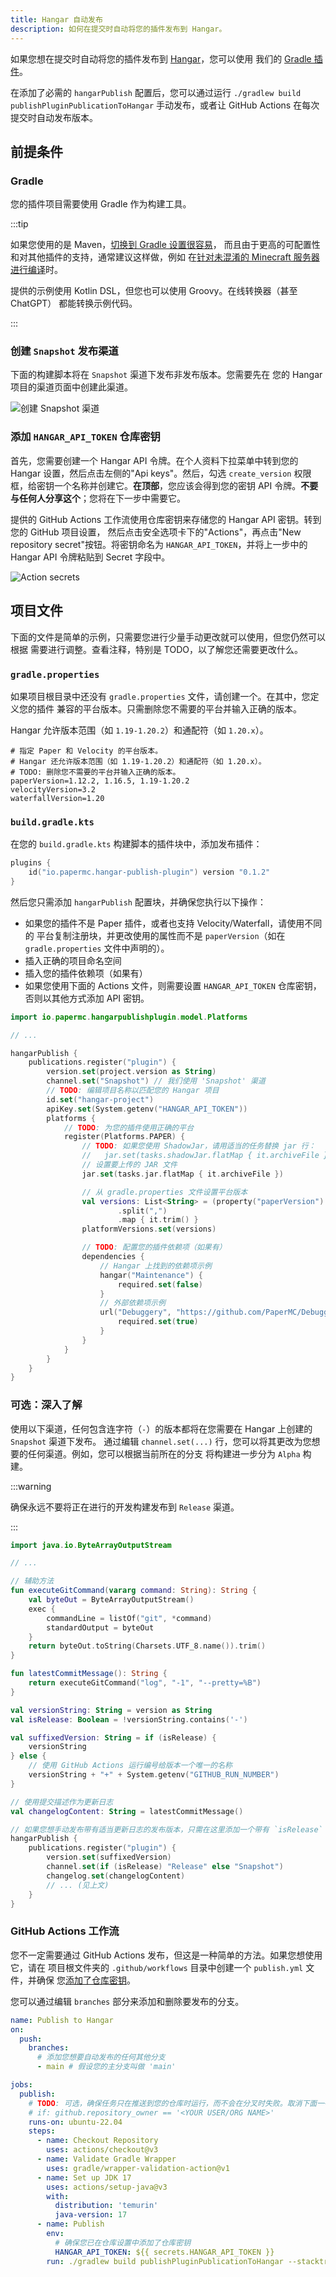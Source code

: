 ```yaml
---
title: Hangar 自动发布
description: 如何在提交时自动将您的插件发布到 Hangar。
---
```


如果您想在提交时自动将您的插件发布到 [Hangar](https://hangar.papermc.io/)，您可以使用
我们的 [Gradle 插件](https://github.com/HangarMC/hangar-publish-plugin)。

在添加了必需的 `hangarPublish` 配置后，您可以通过运行 `./gradlew build publishPluginPublicationToHangar` 
手动发布，或者让 GitHub Actions 在每次提交时自动发布版本。

## 前提条件

### Gradle

您的插件项目需要使用 Gradle 作为构建工具。

:::tip

如果您使用的是 Maven，[切换到 Gradle 设置很容易](https://docs.gradle.org/current/userguide/migrating_from_maven.html)，
而且由于更高的可配置性和对其他插件的支持，通常建议这样做，例如
在[针对未混淆的 Minecraft 服务器进行编译](/paper/dev/userdev)时。

提供的示例使用 Kotlin DSL，但您也可以使用 Groovy。在线转换器（甚至 ChatGPT）
都能转换示例代码。

:::

### 创建 `Snapshot` 发布渠道

下面的构建脚本将在 `Snapshot` 渠道下发布非发布版本。您需要先在
您的 Hangar 项目的渠道页面中创建此渠道。

![创建 Snapshot 渠道](https://i.imgur.com/p4UEIeJ.png)

### 添加 `HANGAR_API_TOKEN` 仓库密钥

首先，您需要创建一个 Hangar API 令牌。在个人资料下拉菜单中转到您的 Hangar 设置，然后点击左侧的"Api keys"。然后，勾选
`create_version` 权限框，给密钥一个名称并创建它。**在顶部**，您应该会得到您的密钥 API
令牌。**不要与任何人分享这个**；您将在下一步中需要它。

提供的 GitHub Actions 工作流使用仓库密钥来存储您的 Hangar API 密钥。转到您的 GitHub 项目设置，
然后点击安全选项卡下的"Actions"，再点击"New repository secret"按钮。将密钥命名为
`HANGAR_API_TOKEN`，并将上一步中的 Hangar API 令牌粘贴到 Secret 字段中。

![Action secrets](https://i.imgur.com/l11Bnx5.png)

## 项目文件

下面的文件是简单的示例，只需要您进行少量手动更改就可以使用，但您仍然可以根据
需要进行调整。查看注释，特别是 TODO，以了解您还需要更改什么。

### `gradle.properties`

如果项目根目录中还没有 `gradle.properties` 文件，请创建一个。在其中，您定义您的插件
兼容的平台版本。只需删除您不需要的平台并输入正确的版本。

Hangar 允许版本范围（如 `1.19-1.20.2`）和通配符（如 `1.20.x`）。

```properties
# 指定 Paper 和 Velocity 的平台版本。
# Hangar 还允许版本范围（如 1.19-1.20.2）和通配符（如 1.20.x）。
# TODO: 删除您不需要的平台并输入正确的版本。
paperVersion=1.12.2, 1.16.5, 1.19-1.20.2
velocityVersion=3.2
waterfallVersion=1.20
```

### `build.gradle.kts`

在您的 `build.gradle.kts` 构建脚本的插件块中，添加发布插件：

```kotlin
plugins {
    id("io.papermc.hangar-publish-plugin") version "0.1.2"
}
```

然后您只需添加 `hangarPublish` 配置块，并确保您执行以下操作：

- 如果您的插件不是 Paper 插件，或者也支持 Velocity/Waterfall，请使用不同的
  平台复制注册块，并更改使用的属性而不是 `paperVersion`（如在 `gradle.properties` 文件中声明的）。
- 插入正确的项目命名空间
- 插入您的插件依赖项（如果有）
- 如果您使用下面的 Actions 文件，则需要设置 `HANGAR_API_TOKEN` 仓库密钥，否则以其他方式添加
  API 密钥。

```kotlin
import io.papermc.hangarpublishplugin.model.Platforms

// ...

hangarPublish {
    publications.register("plugin") {
        version.set(project.version as String)
        channel.set("Snapshot") // 我们使用 'Snapshot' 渠道
        // TODO: 编辑项目名称以匹配您的 Hangar 项目
        id.set("hangar-project")
        apiKey.set(System.getenv("HANGAR_API_TOKEN"))
        platforms {
            // TODO: 为您的插件使用正确的平台
            register(Platforms.PAPER) {
                // TODO: 如果您使用 ShadowJar，请用适当的任务替换 jar 行：
                //   jar.set(tasks.shadowJar.flatMap { it.archiveFile })
                // 设置要上传的 JAR 文件
                jar.set(tasks.jar.flatMap { it.archiveFile })

                // 从 gradle.properties 文件设置平台版本
                val versions: List<String> = (property("paperVersion") as String)
                        .split(",")
                        .map { it.trim() }
                platformVersions.set(versions)

                // TODO: 配置您的插件依赖项（如果有）
                dependencies {
                    // Hangar 上找到的依赖项示例
                    hangar("Maintenance") {
                        required.set(false)
                    }
                    // 外部依赖项示例
                    url("Debuggery", "https://github.com/PaperMC/Debuggery") {
                        required.set(true)
                    }
                }
            }
        }
    }
}
```

### 可选：深入了解

使用以下渠道，任何包含连字符（`-`）的版本都将在您需要在 Hangar 上创建的 `Snapshot` 渠道下发布。
通过编辑 `channel.set(...)` 行，您可以将其更改为您想要的任何渠道。例如，您可以根据当前所在的分支
将构建进一步分为 `Alpha` 构建。

:::warning

确保永远不要将正在进行的开发构建发布到 `Release` 渠道。

:::

```kotlin
import java.io.ByteArrayOutputStream

// ...

// 辅助方法
fun executeGitCommand(vararg command: String): String {
    val byteOut = ByteArrayOutputStream()
    exec {
        commandLine = listOf("git", *command)
        standardOutput = byteOut
    }
    return byteOut.toString(Charsets.UTF_8.name()).trim()
}

fun latestCommitMessage(): String {
    return executeGitCommand("log", "-1", "--pretty=%B")
}

val versionString: String = version as String
val isRelease: Boolean = !versionString.contains('-')

val suffixedVersion: String = if (isRelease) {
    versionString
} else {
    // 使用 GitHub Actions 运行编号给版本一个唯一的名称
    versionString + "+" + System.getenv("GITHUB_RUN_NUMBER")
}

// 使用提交描述作为更新日志
val changelogContent: String = latestCommitMessage()

// 如果您想手动发布带有适当更新日志的发布版本，只需在这里添加一个带有 `isRelease` 变量的 if 语句。
hangarPublish {
    publications.register("plugin") {
        version.set(suffixedVersion)
        channel.set(if (isRelease) "Release" else "Snapshot")
        changelog.set(changelogContent)
        // ... (见上文)
    }
}
```

### GitHub Actions 工作流

您不一定需要通过 GitHub Actions 发布，但这是一种简单的方法。如果您想使用它，请在
项目根文件夹的 `.github/workflows` 目录中创建一个 `publish.yml` 文件，并确保
您[添加了仓库密钥](#添加-hangar_api_token-仓库密钥)。

您可以通过编辑 `branches` 部分来添加和删除要发布的分支。

```yaml
name: Publish to Hangar
on:
  push:
    branches:
      # 添加您想要自动发布的任何其他分支
      - main # 假设您的主分支叫做 'main'

jobs:
  publish:
    # TODO: 可选，确保任务只在推送到您的仓库时运行，而不会在分叉时失败。取消下面一行的注释并将仓库所有者放入引号中
    # if: github.repository_owner == '<YOUR USER/ORG NAME>'
    runs-on: ubuntu-22.04
    steps:
      - name: Checkout Repository
        uses: actions/checkout@v3
      - name: Validate Gradle Wrapper
        uses: gradle/wrapper-validation-action@v1
      - name: Set up JDK 17
        uses: actions/setup-java@v3
        with:
          distribution: 'temurin'
          java-version: 17
      - name: Publish
        env:
          # 确保您已在仓库设置中添加了仓库密钥
          HANGAR_API_TOKEN: ${{ secrets.HANGAR_API_TOKEN }}
        run: ./gradlew build publishPluginPublicationToHangar --stacktrace
```
